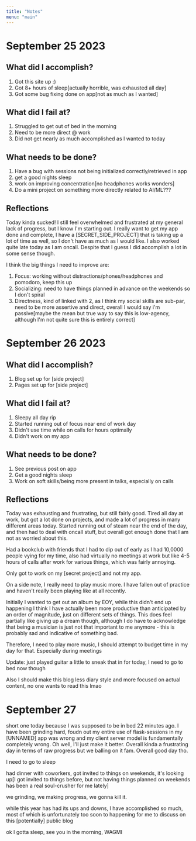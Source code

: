 ```yaml
---
title: "Notes"
menu: "main"
---
```


# September 25 2023

## What did I accomplish?

1. Got this site up :)
2. Got 8+ hours of sleep[actually horrible, was exhausted all day]
3. Got some bug fixing done on app[not as much as I wanted]


## What did I fail at?
1. Struggled to get out of bed in the morning
2. Need to be more direct @ work
3. Did not get nearly as much accomplished as I wanted to today


## What needs to be done?
1. Have a bug with sessions not being initialized correctly/retrieved in app
2. get a good nights sleep
3. work on improving concentration[no headphones works wonders]
4. Do a mini project on something more directly related to AI/ML???


## Reflections

Today kinda sucked! I still feel overwhelmed and frustrated at my general lack of progress, but I know I'm starting out. I really want to get my app done and complete, I have a [SECRET_SIDE_PROJECT] that is taking up a lot of time as well, so I don't have as much as I would like. I also worked quite late today as I am oncall. Despite that I guess I did accomplish a lot in some sense though.

I think the big things I need to improve are:
1. Focus: working without distractions/phones/headphones and pomodoro, keep this up
2. Socializing: need to have things planned in advance on the weekends so I don't spiral
3. Directness, kind of linked with 2, as I think my social skills are sub-par, need to be more assertive and direct, overall I would say i'm passive[maybe the mean but true way to say this is low-agency, although I'm not quite sure this is entirely correct]


# September 26 2023

## What did I accomplish?

1. Blog set up for [side project]
2. Pages set up for [side project]


## What did I fail at?
1. Sleepy all day rip
2. Started running out of focus near end of work day
3. Didn't use time while on calls for hours optimally
4. Didn't work on my app


## What needs to be done?
1. See previous post on app
2. Get a good nights sleep
3. Work on soft skills/being more present in talks, especially on calls

## Reflections

Today was exhausting and frustrating, but still fairly good.
Tired all day at work, but got a lot done on projects, and made a lot of progress in many different areas today.
Started running out of steam near the end of the day, and then had to deal with oncall stuff, but overall got enough done that I am not as worried about this.

Had a bookclub with friends that I had to dip out of early as I had 10,0000 people vying for my time, also had virtually no meetings at work but like 4-5 hours of calls after work for various things, which was fairly annoying.

Only got to work on my [secret project] and not my app.
 
On a side note, I really need to play music more. I have fallen out of practice and haven't really been playing like at all recently.

Initially I wanted to get out an album by EOY, while this didn't end up happening I think I have actually been more productive than anticipated by an order of magnitude, just on different sets of things. This does feel partially like giving up a dream though, although I do have to acknowledge that being a musician is just not that important to me anymore - this is probably sad and indicative of something bad. 

Therefore, I need to play more music, I should attempt to budget time in my day for that. Especially during meetings

Update: just played guitar a little to sneak that in for today, I need to go to bed now though

Also I should make this blog less diary style and more focused on actual content, no one wants to read this lmao


# September 27

short one today because I was supposed to be in bed 22 minutes ago. I have been grinding hard, foudn out my entire use of flask-sessions in my [UNNAMED] app was wrong and my client server model is fundamentally completely wrong. Oh well, I'll just make it better. Overall kinda a frustrating day in terms of raw progress but we balling on it fam. Overall good day tho.

I need to go to sleep

had dinner with coworkers, got invited to things on weekends, it's looking up[I got invited to things before, but not having things planned on weekends has been a real soul-crusher for me lately]

we grinding, we making progress, we gonna kill it.
 
 while this year has had its ups and downs, I have accomplished so much, most of which is unfortunately too soon to happening for me to discuss on this [potentially] public blog

 ok I gotta sleep, see you in the morning, WAGMI
 